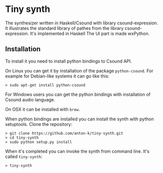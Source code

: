 Tiny synth
=====================

The synthesizer written in Haskell/Csound with library csound-expression.
It illustrates the standard library of pathes from
the library csound-expression. It's implemented in Haskell
The UI part is made wxPython.

Installation
-------------------

To install it you need to install python bindings to Csound API.

On Linux you can get it by installation of the package `python-csound`.
For example for Debian-like systems it can go like this:

~~~
> sudo apt-get install python-csound
~~~

For Windows users you can get the python bindings with 
installation of Csound audio language. 

On OSX it can be installed with `brew`.

When python bindings are installed you can install the synth
with python setuptools. Clone the repository:

~~~
> git clone https://github.com/anton-k/tiny-synth.git
> cd tiny-synth
> sudo python setup.py install
~~~

When it's completed you can invoke the synth from command line.
It's called `tiny-synth`:

~~~
> tiny-synth
~~~


